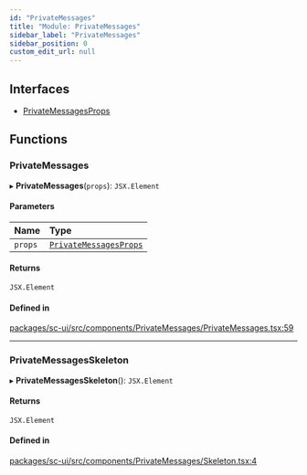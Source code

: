 ```yaml
---
id: "PrivateMessages"
title: "Module: PrivateMessages"
sidebar_label: "PrivateMessages"
sidebar_position: 0
custom_edit_url: null
---
```


## Interfaces

- [PrivateMessagesProps](../interfaces/PrivateMessages.PrivateMessagesProps.md)

## Functions

### PrivateMessages

▸ **PrivateMessages**(`props`): `JSX.Element`

#### Parameters

| Name | Type |
| :------ | :------ |
| `props` | [`PrivateMessagesProps`](../interfaces/PrivateMessages.PrivateMessagesProps.md) |

#### Returns

`JSX.Element`

#### Defined in

[packages/sc-ui/src/components/PrivateMessages/PrivateMessages.tsx:59](https://github.com/selfcommunity/community-ui/blob/67100aa/packages/sc-ui/src/components/PrivateMessages/PrivateMessages.tsx#L59)

___

### PrivateMessagesSkeleton

▸ **PrivateMessagesSkeleton**(): `JSX.Element`

#### Returns

`JSX.Element`

#### Defined in

[packages/sc-ui/src/components/PrivateMessages/Skeleton.tsx:4](https://github.com/selfcommunity/community-ui/blob/67100aa/packages/sc-ui/src/components/PrivateMessages/Skeleton.tsx#L4)
